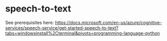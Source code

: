 # speech-to-text
See prerequisites here: https://docs.microsoft.com/en-us/azure/cognitive-services/speech-service/get-started-speech-to-text?tabs=windowsinstall%2Cterminal&pivots=programming-language-python

